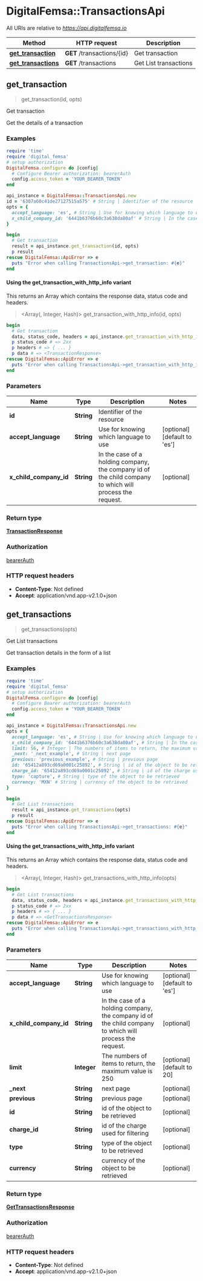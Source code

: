 # DigitalFemsa::TransactionsApi

All URIs are relative to *https://api.digitalfemsa.io*

| Method | HTTP request | Description |
| ------ | ------------ | ----------- |
| [**get_transaction**](TransactionsApi.md#get_transaction) | **GET** /transactions/{id} | Get transaction |
| [**get_transactions**](TransactionsApi.md#get_transactions) | **GET** /transactions | Get List transactions |


## get_transaction

> <TransactionResponse> get_transaction(id, opts)

Get transaction

Get the details of a transaction

### Examples

```ruby
require 'time'
require 'digital_femsa'
# setup authorization
DigitalFemsa.configure do |config|
  # Configure Bearer authorization: bearerAuth
  config.access_token = 'YOUR_BEARER_TOKEN'
end

api_instance = DigitalFemsa::TransactionsApi.new
id = '6307a60c41de27127515a575' # String | Identifier of the resource
opts = {
  accept_language: 'es', # String | Use for knowing which language to use
  x_child_company_id: '6441b6376b60c3a638da80af' # String | In the case of a holding company, the company id of the child company to which will process the request.
}

begin
  # Get transaction
  result = api_instance.get_transaction(id, opts)
  p result
rescue DigitalFemsa::ApiError => e
  puts "Error when calling TransactionsApi->get_transaction: #{e}"
end
```

#### Using the get_transaction_with_http_info variant

This returns an Array which contains the response data, status code and headers.

> <Array(<TransactionResponse>, Integer, Hash)> get_transaction_with_http_info(id, opts)

```ruby
begin
  # Get transaction
  data, status_code, headers = api_instance.get_transaction_with_http_info(id, opts)
  p status_code # => 2xx
  p headers # => { ... }
  p data # => <TransactionResponse>
rescue DigitalFemsa::ApiError => e
  puts "Error when calling TransactionsApi->get_transaction_with_http_info: #{e}"
end
```

### Parameters

| Name | Type | Description | Notes |
| ---- | ---- | ----------- | ----- |
| **id** | **String** | Identifier of the resource |  |
| **accept_language** | **String** | Use for knowing which language to use | [optional][default to &#39;es&#39;] |
| **x_child_company_id** | **String** | In the case of a holding company, the company id of the child company to which will process the request. | [optional] |

### Return type

[**TransactionResponse**](TransactionResponse.md)

### Authorization

[bearerAuth](../README.md#bearerAuth)

### HTTP request headers

- **Content-Type**: Not defined
- **Accept**: application/vnd.app-v2.1.0+json


## get_transactions

> <GetTransactionsResponse> get_transactions(opts)

Get List transactions

Get transaction details in the form of a list

### Examples

```ruby
require 'time'
require 'digital_femsa'
# setup authorization
DigitalFemsa.configure do |config|
  # Configure Bearer authorization: bearerAuth
  config.access_token = 'YOUR_BEARER_TOKEN'
end

api_instance = DigitalFemsa::TransactionsApi.new
opts = {
  accept_language: 'es', # String | Use for knowing which language to use
  x_child_company_id: '6441b6376b60c3a638da80af', # String | In the case of a holding company, the company id of the child company to which will process the request.
  limit: 56, # Integer | The numbers of items to return, the maximum value is 250
  _next: '_next_example', # String | next page
  previous: 'previous_example', # String | previous page
  id: '65412a893cd69a0001c25892', # String | id of the object to be retrieved
  charge_id: '65412a893cd69a0001c25892', # String | id of the charge used for filtering
  type: 'capture', # String | type of the object to be retrieved
  currency: 'MXN' # String | currency of the object to be retrieved
}

begin
  # Get List transactions
  result = api_instance.get_transactions(opts)
  p result
rescue DigitalFemsa::ApiError => e
  puts "Error when calling TransactionsApi->get_transactions: #{e}"
end
```

#### Using the get_transactions_with_http_info variant

This returns an Array which contains the response data, status code and headers.

> <Array(<GetTransactionsResponse>, Integer, Hash)> get_transactions_with_http_info(opts)

```ruby
begin
  # Get List transactions
  data, status_code, headers = api_instance.get_transactions_with_http_info(opts)
  p status_code # => 2xx
  p headers # => { ... }
  p data # => <GetTransactionsResponse>
rescue DigitalFemsa::ApiError => e
  puts "Error when calling TransactionsApi->get_transactions_with_http_info: #{e}"
end
```

### Parameters

| Name | Type | Description | Notes |
| ---- | ---- | ----------- | ----- |
| **accept_language** | **String** | Use for knowing which language to use | [optional][default to &#39;es&#39;] |
| **x_child_company_id** | **String** | In the case of a holding company, the company id of the child company to which will process the request. | [optional] |
| **limit** | **Integer** | The numbers of items to return, the maximum value is 250 | [optional][default to 20] |
| **_next** | **String** | next page | [optional] |
| **previous** | **String** | previous page | [optional] |
| **id** | **String** | id of the object to be retrieved | [optional] |
| **charge_id** | **String** | id of the charge used for filtering | [optional] |
| **type** | **String** | type of the object to be retrieved | [optional] |
| **currency** | **String** | currency of the object to be retrieved | [optional] |

### Return type

[**GetTransactionsResponse**](GetTransactionsResponse.md)

### Authorization

[bearerAuth](../README.md#bearerAuth)

### HTTP request headers

- **Content-Type**: Not defined
- **Accept**: application/vnd.app-v2.1.0+json

